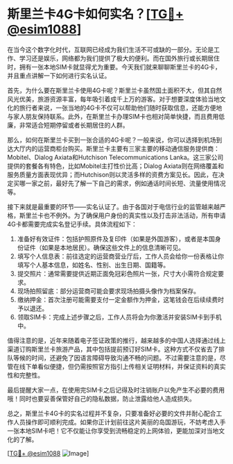 # 斯里兰卡4G卡如何实名？[[TG💪+ @esim1088](https://t.me/s/esim1088)]

在当今这个数字化时代，互联网已经成为我们生活不可或缺的一部分。无论是工作、学习还是娱乐，网络都为我们提供了极大的便利。而在国外旅行或长期居住时，拥有一张本地SIM卡就显得尤为重要。今天我们就来聊聊斯里兰卡的4G卡，并且重点讲解一下如何进行实名认证。

首先，为什么要在斯里兰卡使用4G卡呢？斯里兰卡虽然国土面积不大，但其自然风光优美，旅游资源丰富，每年吸引着成千上万的游客。对于想要深度体验当地文化的旅行者来说，一张当地的4G卡不仅可以帮助他们随时获取信息，还能方便地与家人朋友保持联系。此外，在斯里兰卡办理SIM卡也相对简单快捷，而且费用低廉，非常适合短期停留或者长期居住的人群。

那么，如何在斯里兰卡买到一张合适的4G卡呢？一般来说，你可以选择到机场到达大厅内的运营商柜台购买。斯里兰卡主要有三家主要的移动通信服务提供商：Mobitel、Dialog Axiata和Hutchison Telecommunications Lanka。这三家公司提供的套餐各有特色，比如Mobitel主打性价比高；Dialog Axiata则在网络覆盖和服务质量方面表现优异；而Hutchison则以灵活多样的资费方案见长。因此，在决定买哪一家之前，最好先了解一下自己的需求，例如通话时间长短、流量使用情况等。

接下来就是最重要的环节——实名认证了。由于各国对于电信行业的监管越来越严格，斯里兰卡也不例外。为了确保用户身份的真实性以及打击非法活动，所有申请4G卡都需要完成实名登记手续。具体流程如下：

1. 准备好有效证件：包括护照原件及复印件（如果是外国游客），或者是本国身份证件（如果是本地居民）。确保这些文件上的信息清晰可见。
2. 填写个人信息表：前往选定的运营商营业厅后，工作人员会给你一份表格让你填写个人基本信息，如姓名、性别、出生日期、国籍等。
3. 提交照片：通常需要提供近期正面免冠彩色照片一张，尺寸大小需符合规定要求。
4. 现场拍照留底：部分运营商可能会要求现场拍摄头像作为档案保存。
5. 缴纳押金：首次注册可能需要支付一定金额作为押金，这笔钱会在后续续费时予以退还。
6. 领取SIM卡：完成上述步骤之后，工作人员将会为你激活并安装SIM卡到手机中。

值得注意的是，近年来随着电子签证政策的推行，越来越多的中国人选择通过线上渠道订购斯里兰卡旅游产品，其中包括提前预订好SIM卡。这种方式不仅省去了排队等候的时间，还避免了因语言障碍导致沟通不畅的问题。不过需要注意的是，尽管在线下单看似便捷，但仍需按照官方指引上传相关证明材料，并保证资料的真实性和完整性。

最后提醒大家一点，在使用完SIM卡之后记得及时注销账户以免产生不必要的费用哦！同时也要妥善保管好自己的隐私数据，防止泄露给他人造成损失。

总之，斯里兰卡4G卡的实名过程并不复杂，只要准备好必要的文件并耐心配合工作人员操作即可顺利完成。如果你正计划前往这片美丽的岛国游玩，不妨考虑入手一张本地SIM卡吧！它不仅能让你享受到流畅稳定的上网体验，更能加深对当地文化的了解。

[[TG💪+ @esim1088](https://t.me/s/esim1088) ![Image](https://i.postimg.cc/4NQfJmqS/Snipaste-2025-05-13-00-14-12.png)]